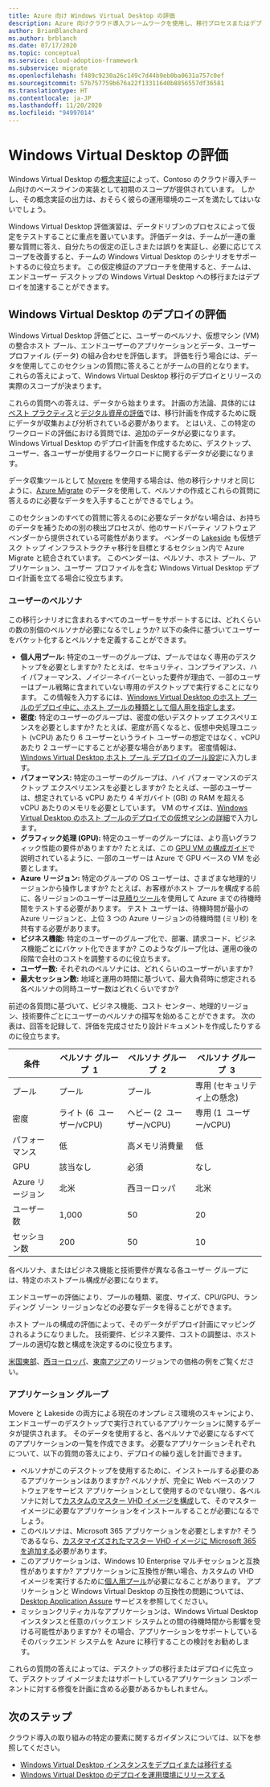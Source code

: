 ```yaml
---
title: Azure 向け Windows Virtual Desktop の評価
description: Azure 向けクラウド導入フレームワークを使用し、移行プロセスまたはデプロイ プロセスを加速するベストプラクティスを使用して Windows Virtual Desktop の移行シナリオを評価します。
author: BrianBlanchard
ms.author: brblanch
ms.date: 07/17/2020
ms.topic: conceptual
ms.service: cloud-adoption-framework
ms.subservice: migrate
ms.openlocfilehash: f489c9230a26c149c7d44b9eb0ba0631a757c0ef
ms.sourcegitcommit: 57b757759b676a22f13311640b8856557df36581
ms.translationtype: HT
ms.contentlocale: ja-JP
ms.lasthandoff: 11/20/2020
ms.locfileid: "94997014"
---
```

# <a name="windows-virtual-desktop-assessment"></a>Windows Virtual Desktop の評価

Windows Virtual Desktop の[概念実証](./proof-of-concept.md)によって、Contoso のクラウド導入チーム向けのベースラインの実装として初期のスコープが提供されています。 しかし、その概念実証の出力は、おそらく彼らの運用環境のニーズを満たしてはいないでしょう。

Windows Virtual Desktop 評価演習は、データドリブンのプロセスによって仮定をテストすることに重点を置いています。 評価データは、チームが一連の重要な質問に答え、自分たちの仮定の正しさまたは誤りを実証し、必要に応じてスコープを改善すると、チームの Windows Virtual Desktop のシナリオをサポートするのに役立ちます。 この仮定検証のアプローチを使用すると、チームは、エンドユーザー デスクトップの Windows Virtual Desktop への移行またはデプロイを加速することができます。

## <a name="assess-windows-virtual-desktop-deployments"></a>Windows Virtual Desktop のデプロイの評価

Windows Virtual Desktop 評価ごとに、ユーザーのペルソナ、仮想マシン (VM) の整合ホスト プール、エンドユーザーのアプリケーションとデータ、ユーザー プロファイル (データ) の組み合わせを評価します。 評価を行う場合には、データを使用してこのセクションの質問に答えることがチームの目的となります。 これらの答えによって、Windows Virtual Desktop 移行のデプロイとリリースの実際のスコープが決まります。

これらの質問への答えは、データから始まります。 計画の方法論、具体的には[ベスト プラクティス](../../plan/index.md)と[デジタル資産の評価](../../digital-estate/index.md)では、移行計画を作成するために既にデータが収集および分析されている必要があります。 とはいえ、この特定のワークロードの評価における質問では、追加のデータが必要になります。 Windows Virtual Desktop のデプロイ計画を作成するために、デスクトップ、ユーザー、各ユーザーが使用するワークロードに関するデータが必要になります。

データ収集ツールとして [Movere](/azure/migrate/migrate-services-overview#movere) を使用する場合は、他の移行シナリオと同じように、[Azure Migrate](/azure/migrate) のデータを使用して、ペルソナの作成とこれらの質問に答えるのに必要なデータを入手することができるでしょう。

このセクションのすべての質問に答えるのに必要なデータがない場合は、お持ちのデータを補うための別の検出プロセスが、他のサードパーティ ソフトウェア ベンダーから提供されている可能性があります。 ベンダーの [Lakeside](/azure/migrate/migrate-services-overview#isv-integration) も仮想デスク トップ インフラストラクチャ移行を目標とするセクション内で Azure Migrate と統合されています。 このベンダーは、ペルソナ、ホスト プール、アプリケーション、ユーザー プロファイルを含む Windows Virtual Desktop デプロイ計画を立てる場合に役立ちます。

### <a name="user-personas"></a>ユーザーのペルソナ

この移行シナリオに含まれるすべてのユーザーをサポートするには、どれくらいの数の別個のペルソナが必要になるでしょうか? 以下の条件に基づいてユーザーをバケット化するとペルソナを定義することができます。

- **個人用プール:** 特定のユーザーのグループは、プールではなく専用のデスクトップを必要としますか? たとえば、セキュリティ、コンプライアンス、ハイ パフォーマンス、ノイジーネイバーといった要件が理由で、一部のユーザーはプール戦略に含まれていない専用のデスクトップで実行することになります。 この情報を入力するには、[Windows Virtual Desktop のホスト プールのデプロイ中に、ホスト プールの種類として個人用を指定します](/azure/virtual-desktop/create-host-pools-azure-marketplace#begin-the-host-pool-setup-process)。
- **密度:** 特定のユーザーのグループは、密度の低いデスクトップ エクスペリエンスを必要としますか? たとえば、密度が高くなると、仮想中央処理ユニット (vCPU) あたり 6 ユーザーというライト ユーザーの想定ではなく、vCPU あたり 2 ユーザーにすることが必要な場合があります。 密度情報は、[ Windows Virtual Desktop ホスト プール デプロイのプール設定](/azure/virtual-desktop/create-host-pools-azure-marketplace#begin-the-host-pool-setup-process)に入力します。
- **パフォーマンス:** 特定のユーザーのグループは、ハイ パフォーマンスのデスクトップ エクスペリエンスを必要としますか? たとえば、一部のユーザーは、想定されている vCPU あたり 4&nbsp;ギガバイト (GB) の RAM を超える vCPU あたりのメモリを必要としています。 VM のサイズは、[Windows Virtual Desktop のホスト プールのデプロイでの仮想マシンの詳細](/azure/virtual-desktop/create-host-pools-azure-marketplace#virtual-machine-details)で入力します。
- **グラフィック処理 (GPU):** 特定のユーザーのグループには、より高いグラフィック性能の要件がありますか? たとえば、この [GPU VM の構成ガイド](/azure/virtual-desktop/configure-vm-gpu)で説明されているように、一部のユーザーは Azure で GPU ベースの VM を必要とします。
- **Azure リージョン:** 特定のグループの OS ユーザーは、さまざまな地理的リージョンから操作しますか? たとえば、お客様がホスト プールを構成する前に、各リージョンのユーザーは[見積りツール](https://azure.microsoft.com/services/virtual-desktop/assessment/#estimation-tool)を使用して Azure までの待機時間をテストする必要があります。 テスト ユーザーは、待機時間が最小の Azure リージョンと、上位 3 つの Azure リージョンの待機時間 (ミリ秒) を共有する必要があります。
- **ビジネス機能:** 特定のユーザーのグループ化で、部署、請求コード、ビジネス機能ごとにバケット化できますか? このようなグループ化は、運用の後の段階で会社のコストを調整するのに役立ちます。
- **ユーザー数:** それぞれのペルソナには、どれくらいのユーザーがいますか?
- **最大セッション数:** 地域と運用の時間に基づいて、最大負荷時に想定される各ペルソナの同時ユーザー数はどれくらいですか?

前述の各質問に基づいて、ビジネス機能、コスト センター、地理的リージョン、技術要件ごとにユーザーのペルソナの描写を始めることができます。 次の表は、回答を記録して、評価を完成させたり設計ドキュメントを作成したりするのに役立ちます。

| 条件  | ペルソナ グループ&nbsp; 1  | ペルソナ グループ&nbsp; 2  | ペルソナ グループ&nbsp; 3  |
|---------|---------|---------|---------|
| プール  | プール | プール | 専用 (セキュリティ上の懸念) |
| 密度 | ライト (6&nbsp; ユーザー/vCPU) | ヘビー (2&nbsp; ユーザー/vCPU) | 専用 (1&nbsp; ユーザー/vCPU) |
| パフォーマンス | 低 | 高メモリ消費量 | 低 |
| GPU | 該当なし | 必須 | なし |
| Azure リージョン | 北米 | 西ヨーロッパ | 北米 |
| ユーザー数 | 1,000 | 50 | 20 |
| セッション数 | 200 | 50 | 10 |

各ペルソナ、またはビジネス機能と技術要件が異なる各ユーザー グループには、特定のホストプール構成が必要になります。

エンドユーザーの評価により、プールの種類、密度、サイズ、CPU/GPU、ランディング ゾーン リージョンなどの必要なデータを得ることができます。

ホスト プールの構成の評価によって、そのデータがデプロイ計画にマッピングされるようになりました。 技術要件、ビジネス要件、コストの調整は、ホスト プールの適切な数と構成を決定するのに役立ちます。

[米国東部](https://azure.com/e/448606254c9a44f88798892bb8e0ef3c)、[西ヨーロッパ](https://azure.com/e/61a376d5f5a641e8ac31d1884ade9e55)、[東南アジア](https://azure.com/e/7cf555068922461587d0aa99a476f926)のリージョンでの価格の例をご覧ください。

### <a name="application-groups"></a>アプリケーション グループ

Movere と Lakeside の両方による現在のオンプレミス環境のスキャンにより、エンドユーザーのデスクトップで実行されているアプリケーションに関するデータが提供されます。 そのデータを使用すると、各ペルソナで必要になるすべてのアプリケーションの一覧を作成できます。 必要なアプリケーションそれぞれについて、以下の質問の答えにより、デプロイの繰り返しを計画できます。

- ペルソナがこのデスクトップを使用するために、インストールする必要のあるアプリケーションはありますか? ペルソナが、完全に Web ベースのソフトウェアをサービス アプリケーションとして使用するのでない限り、各ペルソナに対して[カスタムのマスター VHD イメージを構成](/azure/virtual-desktop/set-up-customize-master-image)して、そのマスター イメージに必要なアプリケーションをインストールすることが必要になるでしょう。
- このペルソナは、Microsoft 365 アプリケーションを必要としますか? そうであるなら、[カスタマイズされたマスター VHD イメージに Microsoft 365 を追加する](/azure/virtual-desktop/install-office-on-wvd-master-image)必要があります。
- このアプリケーションは、Windows&nbsp;10 Enterprise マルチセッションと互換性がありますか? アプリケーションに互換性が無い場合、カスタムの VHD イメージを実行するために[個人用プール](/azure/virtual-desktop/configure-host-pool-personal-desktop-assignment-type)が必要になることがあります。 アプリケーションと Windows Virtual Desktop の互換性の問題については、[Desktop Application Assure](/fasttrack/win-10-app-assure-assistance-offered) サービスを参照してください。
- ミッションクリティカルなアプリケーションは、Windows Virtual Desktop インスタンスと任意のバックエンド システムとの間の待機時間から影響を受ける可能性がありますか? その場合、アプリケーションをサポートしているそのバックエンド システムを Azure に移行することの検討をお勧めします。

これらの質問の答えによっては、デスクトップの移行またはデプロイに先立って、デスクトップ イメージまたはサポートしているアプリケーション コンポーネントに対する修復を計画に含める必要があるかもしれません。

## <a name="next-steps"></a>次のステップ

クラウド導入の取り組みの特定の要素に関するガイダンスについては、以下を参照してください。

- [Windows Virtual Desktop インスタンスをデプロイまたは移行する](./migrate-deploy.md)
- [Windows Virtual Desktop のデプロイを運用環境にリリースする](./migrate-release.md)
